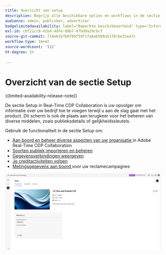 ```yaml
---
title: Overzicht van setup
description: Begrijp alle beschikbare opties en workflows in de sectie setup van Adobe Real-Time CDP Collaboration
audience: admin, publisher, advertiser
badgelimitedavailability: label="Beperkte beschikbaarheid" type="Informative" url="https://helpx.adobe.com/legal/product-descriptions/real-time-customer-data-platform-collaboration.html newtab=true"
exl-id: cbf21cc8-41b4-4dfe-88b7-47bd9a19cbc7
source-git-commit: 714e61b7b6f05f59f1fa6ab589a5176cbe31ea7c
workflow-type: tm+mt
source-wordcount: '112'
ht-degree: 1%

---
```


# Overzicht van de sectie Setup

{{limited-availability-release-note}}

De sectie Setup in Real-Time CDP Collaboration is uw opvolger om informatie over uw bedrijf toe te voegen terwijl u aan de slag gaat met het product. Dit scherm is ook de plaats aan terugkeer voor het beheren van diverse middelen, zoals publieksdetails of gelijkheidssleutels.

Gebruik de functionaliteit in de sectie Setup om:

* [ Aan boord en beheer diverse aspecten van uw organisatie ](/help/guide/setup/onboard-organization.md) in Adobe Real-Time CDP Collaboration
* [Soorten publiek importeren en beheren](/help/guide/setup/onboard-audiences.md)
* [Gegevensverbindingen weergeven](/help/guide/setup/manage-data-connection.md)
* [Je creditactiviteiten volgen](/help/guide/setup/my-activity.md)
* [ Metingsgegevens aan boord ](/help/guide/setup/onboard-measurement-data.md) voor uw reclamecampagnes

<!--

* [Import and manage identity crosswalks](/help/guide/setup/identity-crosswalk.md) *(not part of the beta release)*

-->

![ pagina van de Opstelling ](/help/assets/setup/setup-page.png)
